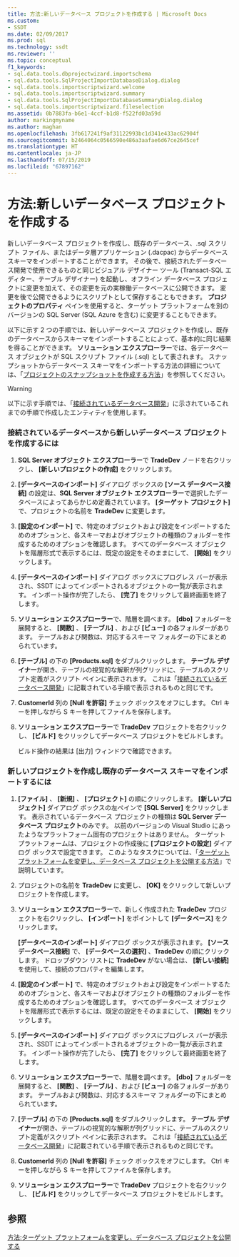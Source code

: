 ```yaml
---
title: 方法:新しいデータベース プロジェクトを作成する | Microsoft Docs
ms.custom:
- SSDT
ms.date: 02/09/2017
ms.prod: sql
ms.technology: ssdt
ms.reviewer: ''
ms.topic: conceptual
f1_keywords:
- sql.data.tools.dbprojectwizard.importschema
- sql.data.tools.SqlProjectImportDatabaseDialog.dialog
- sql.data.tools.importscriptwizard.welcome
- sql.data.tools.importscriptwizard.summary
- sql.data.tools.SqlProjectImportDatabaseSummaryDialog.dialog
- sql.data.tools.importscriptwizard.fileselection
ms.assetid: 0b7883fa-b6e1-4ccf-b1d8-f522fd03a59d
author: markingmyname
ms.author: maghan
ms.openlocfilehash: 3fb617241f9af31122993bc1d341e433ac62904f
ms.sourcegitcommit: b2464064c0566590e486a3aafae6d67ce2645cef
ms.translationtype: HT
ms.contentlocale: ja-JP
ms.lasthandoff: 07/15/2019
ms.locfileid: "67897162"
---
```

# <a name="how-to-create-a-new-database-project"></a>方法:新しいデータベース プロジェクトを作成する
新しいデータベース プロジェクトを作成し、既存のデータベース、.sql スクリプト ファイル、またはデータ層アプリケーション (.dacpac) からデータベース スキーマをインポートすることができます。 その後で、接続されたデータベース開発で使用できるものと同じビジュアル デザイナー ツール (Transact\-SQL エディター、テーブル デザイナー) を起動し、オフライン データベース プロジェクトに変更を加えて、その変更を元の実稼働データベースに公開できます。 変更を後で公開できるようにスクリプトとして保存することもできます。 **プロジェクトのプロパティ** ペインを使用すると、ターゲット プラットフォームを別のバージョンの SQL Server (SQL Azure を含む) に変更することもできます。  
  
以下に示す 2 つの手順では、新しいデータベース プロジェクトを作成し、既存のデータベースからスキーマをインポートすることによって、基本的に同じ結果を得ることができます。 **ソリューション エクスプローラー**では、各データベース オブジェクトが SQL スクリプト ファイル (.sql) として表されます。 スナップショットからデータベース スキーマをインポートする方法の詳細については、「[プロジェクトのスナップショットを作成する方法](../ssdt/how-to-create-a-snapshot-of-a-project.md)」を参照してください。  
  
> [!WARNING]  
> 以下に示す手順では、「[接続されているデータベース開発](../ssdt/connected-database-development.md)」に示されているこれまでの手順で作成したエンティティを使用します。  
  
### <a name="to-create-a-new-database-project-off-a-connected-database"></a>接続されているデータベースから新しいデータベース プロジェクトを作成するには  
  
1.  **SQL Server オブジェクト エクスプローラー**で **TradeDev** ノードを右クリックし、 **[新しいプロジェクトの作成]** をクリックします。  
  
2.  **[データベースのインポート]** ダイアログ ボックスの **[ソース データベース接続]** の設定は、**SQL Server オブジェクト エクスプローラー**で選択したデータベースによってあらかじめ定義されています。 **[ターゲット プロジェクト]** で、プロジェクトの名前を **TradeDev** に変更します。  
  
3.  **[設定のインポート]** で、特定のオブジェクトおよび設定をインポートするためのオプションと、各スキーマおよびオブジェクトの種類のフォルダーを作成するためのオプションを確認します。 すべてのデータベース オブジェクトを階層形式で表示するには、既定の設定をそのままにして、 **[開始]** をクリックします。  
  
4.  **[データベースのインポート]** ダイアログ ボックスにプログレス バーが表示され、SSDT によってインポートされるオブジェクトの一覧が表示されます。 インポート操作が完了したら、 **[完了]** をクリックして最終画面を終了します。  
  
5.  **ソリューション エクスプローラー**で、階層を調べます。 **[dbo]** フォルダーを展開すると、 **[関数]** 、 **[テーブル]** 、および **[ビュー]** の各フォルダーがあります。 テーブルおよび関数は、対応するスキーマ フォルダーの下にまとめられています。  
  
6.  **[テーブル]** の下の **[Products.sql]** をダブルクリックします。 **テーブル デザイナー**が開き、テーブルの視覚的な解釈が列グリッドに、テーブルのスクリプト定義がスクリプト ペインに表示されます。 これは「[接続されているデータベース開発](../ssdt/connected-database-development.md)」に記載されている手順で表示されるものと同じです。  
  
7.  **CustomerId** 列の **[Null を許容]** チェック ボックスをオフにします。 Ctrl キーを押しながら S キーを押してファイルを保存します。  
  
8.  **ソリューション エクスプローラー**で **TradeDev** プロジェクトを右クリックし、 **[ビルド]** をクリックしてデータベース プロジェクトをビルドします。  
  
    ビルド操作の結果は [出力] ウィンドウで確認できます。  
  
### <a name="to-create-a-new-project-and-import-existing-database-schema"></a>新しいプロジェクトを作成し既存のデータベース スキーマをインポートするには  
  
1.  **[ファイル]** 、 **[新規]** 、 **[プロジェクト]** の順にクリックします。 **[新しいプロジェクト]** ダイアログ ボックスの左ペインで **[SQL Server]** をクリックします。 表示されているデータベース プロジェクトの種類は **SQL Server データベース プロジェクト**のみです。 以前のバージョンの Visual Studio にあったようなプラットフォーム固有のプロジェクトはありません。 ターゲット プラットフォームは、プロジェクトの作成後に **[プロジェクトの設定]** ダイアログ ボックスで設定できます。 このようなタスクについては、「[ターゲット プラットフォームを変更し、データベース プロジェクトを公開する方法](../ssdt/how-to-change-target-platform-and-publish-a-database-project.md)」で説明しています。  
  
2.  プロジェクトの名前を **TradeDev** に変更し、 **[OK]** をクリックして新しいプロジェクトを作成します。  
  
3.  **ソリューション エクスプローラー**で、新しく作成された **TradeDev** プロジェクトを右クリックし、 **[インポート]** をポイントして **[データベース]** をクリックします。  
  
    **[データベースのインポート]** ダイアログ ボックスが表示されます。 **[ソース データベース接続]** で、 **[データベースの選択]** 、**TradeDev** の順にクリックします。 ドロップダウン リストに **TradeDev** がない場合は、 **[新しい接続]** を使用して、接続のプロパティを編集します。  
  
4.  **[設定のインポート]** で、特定のオブジェクトおよび設定をインポートするためのオプションと、各スキーマおよびオブジェクトの種類のフォルダーを作成するためのオプションを確認します。 すべてのデータベース オブジェクトを階層形式で表示するには、既定の設定をそのままにして、 **[開始]** をクリックします。  
  
5.  **[データベースのインポート]** ダイアログ ボックスにプログレス バーが表示され、SSDT によってインポートされるオブジェクトの一覧が表示されます。 インポート操作が完了したら、 **[完了]** をクリックして最終画面を終了します。  
  
6.  **ソリューション エクスプローラー**で、階層を調べます。 **[dbo]** フォルダーを展開すると、 **[関数]** 、 **[テーブル]** 、および **[ビュー]** の各フォルダーがあります。 テーブルおよび関数は、対応するスキーマ フォルダーの下にまとめられています。  
  
7.  **[テーブル]** の下の **[Products.sql]** をダブルクリックします。 **テーブル デザイナー**が開き、テーブルの視覚的な解釈が列グリッドに、テーブルのスクリプト定義がスクリプト ペインに表示されます。 これは「[接続されているデータベース開発](../ssdt/connected-database-development.md)」に記載されている手順で表示されるものと同じです。  
  
8.  **CustomerId** 列の **[Null を許容]** チェック ボックスをオフにします。 Ctrl キーを押しながら S キーを押してファイルを保存します。  
  
9. **ソリューション エクスプローラー**で **TradeDev** プロジェクトを右クリックし、 **[ビルド]** をクリックしてデータベース プロジェクトをビルドします。  
  
## <a name="see-also"></a>参照  
[方法:ターゲット プラットフォームを変更し、データベース プロジェクトを公開する](../ssdt/how-to-change-target-platform-and-publish-a-database-project.md)  
  
